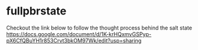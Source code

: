 # fullpbrstate
Checkout the link below to follow the thought process behind the salt state
https://docs.google.com/document/d/1K-krHQxmvGSPyp-pX6CfQBuYH1r853Crvt3bkOM97Wk/edit?usp=sharing
